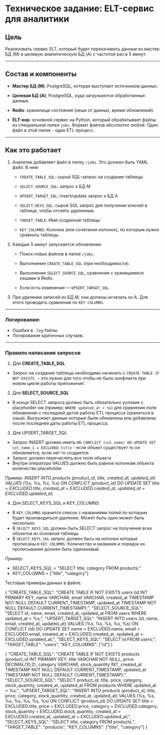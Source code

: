 # Техническое задание: ELT-сервис для аналитики

## Цель

Реализовать сервис ELT, который будет перекачивать данные из мастер БД (M) в целевую аналитическую БД (A) с частотой раз в 5 минут.

---

## Состав и компоненты

- **Мастер БД (M)**: PostgreSQL, которая выступает источником данных.
    
- **Целевая БД (A)**: PostgreSQL, куда загружаются обработанные данные.
    
- **Redis**: хранилище состояния (хеши от данных, время обновлений).
    
- **ELT-кор**: основной сервис на Python, который обрабатывает файлы из специальной папки `jobs`. Формат файлов абсолютно любой. Один файл в этой папке - один ETL процесс.

---

## Как это работает

1. Аналитик добавляет файл в папку `/jobs`. Это должен быть YAML файл. В нем:
    
    - `CREATE_TABLE_SQL`: сырой SQL-запрос на создание таблицы
        
    - `SELECT_SOURCE_SQL`: запрос к БД M
        
    - `UPSERT_TARGET_SQL`: insert/update запрос к БД A
        
    - `SELECT_KEYS_SQL`: сырой SQL запрос для получения ключей в таблице, чтобы отсеять удаленные.
		
	- `TARGET_TABLE`: Имя созданной таблицы
		
	- `KEY_COLUMNS`: Колонка (или сочетания колонок), по которым нужно сравнить таблицы.
	

2. Каждые 5 минут запускается обновление:
    
    - Поиск новых файлов в папке `/jobs`.
        
    - Выполнение `CREATE_TABLE_SQL` (при необходимости).
        
    - Выполнение `SELECT_SOURCE_SQL`, сравнение с хранящимися хэшами в Redis.
        
    - Если есть изменения — `UPSERT_TARGET_SQL`.
        
3. При удалении записей из БД M, они должны исчезать из A. Для этого проводить сравнение по `KEY COLUMNS`.
    

---
### Логирование:

- Ошибки в `.log`-fайлы.
- Логирование критичных случаев.
___

### Правило написания запросов

1. Для **CREATE_TABLE_SQL**

- Запрос на создание таблицы необходимо начинать с `CREATE TABLE IF NOT EXISTS ` - это нужно для того чтобы не было конфликта при новом цикле работы приложения'. 

2. Для **SELECT_SOURCE_SQL**

- В конце SELECT запроса должно быть обязательно условие с placeholder\`ом (пример: `WHERE updated_at > %s`) для сравнения поля обновления с последней датой работы ETL процесса (храниться в хэше). Выгружает данные которые были обновлены или добавлены после последней даты работы ETL процесса. 

3. Для UPSERT_TARGET_SQL

- Запрос INSERT должен иметь `ON CONFLICT (col_name) DO UPDATE SET col_name_1 = EXCLUDED.title` - если объект существует то он обновляется, если нет то создается. 
- Запрос должен перечислять все поля объекта
- Внутри оператора VALUES должно быть равное колонкам объекта количество placeholder

_Пример: INSERT INTO products (product_id, title, created_at, updated_at) VALUES (%s, %s, %s, %s) ON CONFLICT (product_id) DO UPDATE SET title = EXCLUDED.title, created_at = EXCLUDED.created_at, updated_at = EXCLUDED.updated_at;_

4. Для SELECT_KEYS_SQL и KEY_COLUMNS

- В `KEY_COLUMNS` хранится список с названиями полей по которым будет производиться удаление. Может быть одно может быть несколько.
- В `SELECT_KEYS_SQL` должен быть SELECT запрос на получения всех объектов из основной таблицы
- В `SELECT_KEYS_SQL` запрос должен быть на колонки которые прописаны в `KEY_COLUMNS`. Количество и названия и порядок их прописывания должен быть одинаковый. 

_Пример:_
- SELECT_KEYS_SQL = "SELECT title, category FROM products;"
- KEY_COLUMNS = ["title", "category"]


Тестовые примеры данных в файле:

{
  "CREATE_TABLE_SQL": "CREATE TABLE IF NOT EXISTS users (id INT PRIMARY KEY, name VARCHAR, email VARCHAR, created_at TIMESTAMP NOT NULL DEFAULT CURRENT_TIMESTAMP, updated_at TIMESTAMP NOT NULL DEFAULT CURRENT_TIMESTAMP);",
  "SELECT_SOURCE_SQL": "SELECT id, name, email, created_at, updated_at FROM users WHERE updated_at > %s;",
  "UPSERT_TARGET_SQL": "INSERT INTO users (id, name, email, created_at, updated_at) VALUES (%s, %s, %s, %s, %s) ON CONFLICT (id) DO UPDATE SET name = EXCLUDED.name, email = EXCLUDED.email, created_at = EXCLUDED.created_at, updated_at = EXCLUDED.updated_at;",
  "SELECT_KEYS_SQL": "SELECT id FROM users;",
  "TARGET_TABLE": "users",
  "KEY_COLUMNS": ["id"]
}

{
  "CREATE_TABLE_SQL": "CREATE TABLE IF NOT EXISTS products (product_id INT PRIMARY KEY, title VARCHAR NOT NULL, price DECIMAL(10,2), category VARCHAR, stock_quantity INT, created_at TIMESTAMP NOT NULL DEFAULT CURRENT_TIMESTAMP, updated_at TIMESTAMP NOT NULL DEFAULT CURRENT_TIMESTAMP);",
  "SELECT_SOURCE_SQL": "SELECT product_id, title, price, category, stock_quantity, created_at, updated_at FROM products WHERE updated_at > %s;",
  "UPSERT_TARGET_SQL": "INSERT INTO products (product_id, title, price, category, stock_quantity, created_at, updated_at) VALUES (%s, %s, %s, %s, %s, %s, %s) ON CONFLICT (product_id) DO UPDATE SET title = EXCLUDED.title, price = EXCLUDED.price, category = EXCLUDED.category, stock_quantity = EXCLUDED.stock_quantity, created_at = EXCLUDED.created_at, updated_at = EXCLUDED.updated_at;",
  "SELECT_KEYS_SQL": "SELECT title, category FROM products;",
  "TARGET_TABLE": "products",
  "KEY_COLUMNS": ["title", "category"]
  }